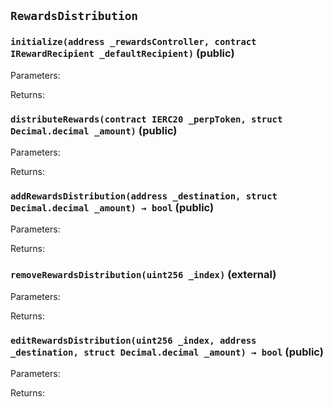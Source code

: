 ## `RewardsDistribution`







### `initialize(address _rewardsController, contract IRewardRecipient _defaultRecipient)` (public)





Parameters:

Returns:
### `distributeRewards(contract IERC20 _perpToken, struct Decimal.decimal _amount)` (public)





Parameters:

Returns:
### `addRewardsDistribution(address _destination, struct Decimal.decimal _amount) → bool` (public)





Parameters:

Returns:
### `removeRewardsDistribution(uint256 _index)` (external)





Parameters:

Returns:
### `editRewardsDistribution(uint256 _index, address _destination, struct Decimal.decimal _amount) → bool` (public)





Parameters:

Returns:
